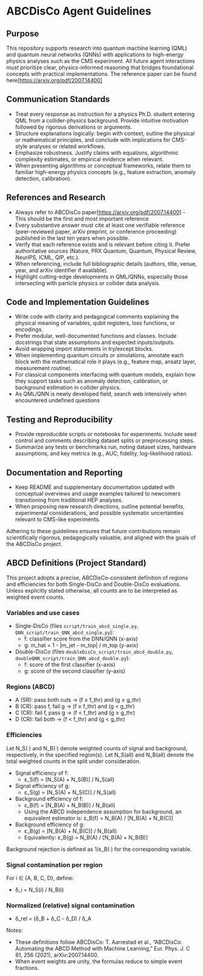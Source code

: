 # ABCDisCo Agent Guidelines

## Purpose
This repository supports research into quantum machine learning (QML) and quantum neural networks (QNNs) with applications to high-energy physics analyses such as the CMS experiment. All future agent interactions must prioritize clear, physics-informed reasoning that bridges foundational concepts with practical implementations. The reference paper can be found here[https://arxiv.org/pdf/2007.14400]

## Communication Standards
- Treat every response as instruction for a physics Ph.D. student entering QML from a collider-physics background. Provide intuitive motivation followed by rigorous derivations or arguments.
- Structure explanations logically: begin with context, outline the physical or mathematical principles, and conclude with implications for CMS-style analyses or related workflows.
- Emphasize robustness. Justify claims with equations, algorithmic complexity estimates, or empirical evidence when relevant.
- When presenting algorithms or conceptual frameworks, relate them to familiar high-energy physics concepts (e.g., feature extraction, anomaly detection, calibration).

## References and Research
- Always refer to ABCDisCo paper[https://arxiv.org/pdf/2007.14400] - This should be the first and most important reference
- Every substantive answer must cite at least one verifiable reference (peer-reviewed paper, arXiv preprint, or conference proceeding) published in the last ten years when possible.
- Verify that each reference exists and is relevant before citing it. Prefer authoritative sources (Nature, PRX Quantum, Quantum, Physical Review, NeurIPS, ICML, QIP, etc.).
- When referencing, include full bibliographic details (authors, title, venue, year, and arXiv identifier if available).
- Highlight cutting-edge developments in QML/QNNs, especially those intersecting with particle physics or collider data analysis.

## Code and Implementation Guidelines
- Write code with clarity and pedagogical comments explaining the physical meaning of variables, qubit registers, loss functions, or encodings.
- Prefer modular, well-documented functions and classes. Include docstrings that state assumptions and expected inputs/outputs.
- Avoid wrapping import statements in try/except blocks.
- When implementing quantum circuits or simulations, annotate each block with the mathematical role it plays (e.g., feature map, ansatz layer, measurement routine).
- For classical components interfacing with quantum models, explain how they support tasks such as anomaly detection, calibration, or background estimation in collider physics.
- As QML/QNN is newly developed field, search web intensively when encountered undefined questions

## Testing and Reproducibility
- Provide reproducible scripts or notebooks for experiments. Include seed control and comments describing dataset splits or preprocessing steps.
- Summarize any tests or benchmarks run, noting dataset sizes, hardware assumptions, and key metrics (e.g., AUC, fidelity, log-likelihood ratios).

## Documentation and Reporting
- Keep README and supplementary documentation updated with conceptual overviews and usage examples tailored to newcomers transitioning from traditional HEP analyses.
- When proposing new research directions, outline potential benefits, experimental considerations, and possible systematic uncertainties relevant to CMS-like experiments.

Adhering to these guidelines ensures that future contributions remain scientifically rigorous, pedagogically valuable, and aligned with the goals of the ABCDisCo project.


## ABCD Definitions (Project Standard)

This project adopts a precise, ABCDisCo-consistent definition of regions and efficiencies for both Single-DisCo and Double-DisCo evaluations. Unless explicitly stated otherwise, all counts are to be interpreted as weighted event counts.

### Variables and use cases
- Single-DisCo (files `script/train_abcd_single.py`, `QNN_script/train_QNN_abcd_single.py`):
  - f: classifier score from the DNN/QNN (x-axis)
  - g: m_hat = 1 - |m_jet - m_top| / m_top (y-axis)
- Double-DisCo (files `doubleDisCo_script/train_abcd_double.py`, `doubleQNN_script/train_QNN_abcd_double.py`):
  - f: score of the first classifier (x-axis)
  - g: score of the second classifier (y-axis)

### Regions (ABCD)
- A (SR): pass both cuts → (f ≥ f_thr) and (g ≥ g_thr)
- B (CR): pass f, fail g → (f ≥ f_thr) and (g < g_thr)
- C (CR): fail f, pass g → (f < f_thr) and (g ≥ g_thr)
- D (CR): fail both → (f < f_thr) and (g < g_thr)

### Efficiencies
Let N_S(·) and N_B(·) denote weighted counts of signal and background, respectively, in the specified region(s). Let N_S(all) and N_B(all) denote the total weighted counts in the split under consideration.

- Signal efficiency of f:
  - ε_S(f) = [N_S(A) + N_S(B)] / N_S(all)
- Signal efficiency of g:
  - ε_S(g) = [N_S(A) + N_S(C)] / N_S(all)
- Background efficiency of f:
  - ε_B(f) = [N_B(A) + N_B(B)] / N_B(all)
  - Using the ABCD independence assumption for background, an equivalent estimator is:
    ε_B(f) = N_B(A) / [N_B(A) + N_B(C)]
- Background efficiency of g:
  - ε_B(g) = [N_B(A) + N_B(C)] / N_B(all)
  - Equivalently: ε_B(g) = N_B(A) / [N_B(A) + N_B(B)]

Background rejection is defined as 1/ε_B(·) for the corresponding variable.

### Signal contamination per region
For i ∈ {A, B, C, D}, define:
- δ_i = N_S(i) / N_B(i)

### Normalized (relative) signal contamination
- δ_rel = (δ_B + δ_C - δ_D) / δ_A

Notes:
- These definitions follow ABCDisCo: T. Aarrestad et al., “ABCDisCo: Automating the ABCD Method with Machine Learning,” Eur. Phys. J. C 81, 256 (2021), arXiv:2007.14400.
- When event weights are unity, the formulas reduce to simple event fractions.
